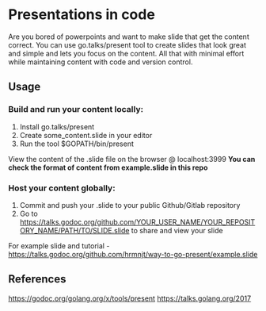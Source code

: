 # Presentations in code

Are you bored of powerpoints and want to make slide that get the content correct. You can use go.talks/present tool to create slides that look great and simple and lets you focus on the content. All that with minimal effort while maintaining content with code and version control.

## Usage

### Build and run your content locally:

1. Install go.talks/present
2. Create some_content.slide in your editor
3. Run the tool $GOPATH/bin/present

View the content of the .slide file on the browser @ localhost:3999
__You can check the format of content from example.slide in this repo__

### Host your content globally:

1. Commit and push your .slide to your public Github/Gitlab repository
2. Go to https://talks.godoc.org/github.com/YOUR_USER_NAME/YOUR_REPOSITORY_NAME/PATH/TO/SLIDE.slide to share and view your slide

For example slide and tutorial - https://talks.godoc.org/github.com/hrmnjt/way-to-go-present/example.slide

## References

https://godoc.org/golang.org/x/tools/present
https://talks.golang.org/2017
